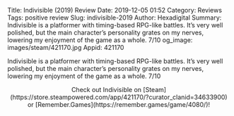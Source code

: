 Title: Indivisible (2019) Review
Date: 2019-12-05 01:52
Category: Reviews
Tags: positive review
Slug: indivisible-2019
Author: Hexadigital
Summary: Indivisible is a platformer with timing-based RPG-like battles. It’s very well polished, but the main character’s personality grates on my nerves, lowering my enjoyment of the game as a whole. 7/10
og_image: images/steam/421170.jpg
Appid: 421170

Indivisible is a platformer with timing-based RPG-like battles. It’s very well polished, but the main character’s personality grates on my nerves, lowering my enjoyment of the game as a whole. 7/10

<center>Check out Indivisible on [Steam](https://store.steampowered.com/app/421170/?curator_clanid=34633900) or [Remember.Games](https://remember.games/game/4080/)!</center>

